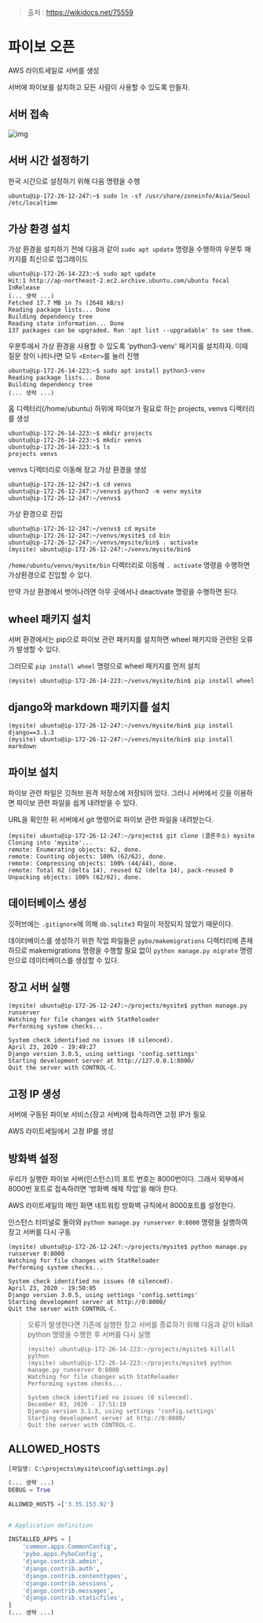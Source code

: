 > 출처 : https://wikidocs.net/75559



# 파이보 오픈

AWS 라이트세일로 서버를 생성

서버에 파이보를 설치하고 모든 사람이 사용할 수 있도록 만들자.



## 서버 접속

![img](https://wikidocs.net/images/page/75559/4-05_1.png)



## 서버 시간 설정하기

한국 시간으로 설정하기 위해 다음 명령을 수행

```
ubuntu@ip-172-26-12-247:~$ sudo ln -sf /usr/share/zoneinfo/Asia/Seoul /etc/localtime
```



## 가상 환경 설치

가상 환경을 설치하기 전에 다음과 같이 `sudo apt update` 명령을 수행하여 우분투 패키지를 최신으로 업그레이드

```
ubuntu@ip-172-26-14-223:~$ sudo apt update
Hit:1 http://ap-northeast-2.ec2.archive.ubuntu.com/ubuntu focal InRelease
(... 생략 ...)
Fetched 17.7 MB in 7s (2648 kB/s)
Reading package lists... Done
Building dependency tree
Reading state information... Done
137 packages can be upgraded. Run 'apt list --upgradable' to see them.
```

우분투에서 가상 환경을 사용할 수 있도록 'python3-venv' 패키지를 설치하자. 이때 질문 창이 나타나면 모두 `<Enter>`를 눌러 진행

```
ubuntu@ip-172-26-14-223:~$ sudo apt install python3-venv
Reading package lists... Done
Building dependency tree
(... 생략 ...)
```

홈 디렉터리(/home/ubuntu) 하위에 파이보가 필요로 하는 projects, venvs 디렉터리를 생성

```
ubuntu@ip-172-26-14-223:~$ mkdir projects
ubuntu@ip-172-26-14-223:~$ mkdir venvs
ubuntu@ip-172-26-14-223:~$ ls
projects venvs
```

venvs 디렉터리로 이동해 장고 가상 환경을 생성

```
ubuntu@ip-172-26-12-247:~$ cd venvs
ubuntu@ip-172-26-12-247:~/venvs$ python3 -m venv mysite
ubuntu@ip-172-26-12-247:~/venvs$ 
```

가상 환경으로 진입

```
ubuntu@ip-172-26-12-247:~/venvs$ cd mysite
ubuntu@ip-172-26-12-247:~/venvs/mysite$ cd bin
ubuntu@ip-172-26-12-247:~/venvs/mysite/bin$ . activate
(mysite) ubuntu@ip-172-26-12-247:~/venvs/mysite/bin$
```

`/home/ubuntu/venvs/mysite/bin` 디렉터리로 이동해 `. activate` 명령을 수행하면 가상환경으로 진입할 수 있다.

만약 가상 환경에서 벗어나려면 아무 곳에서나 deactivate 명령을 수행하면 된다.



## wheel 패키지 설치

서버 환경에서는 pip으로 파이보 관련 패키지를 설치하면 wheel 패키지와 관련된 오류가 발생할 수 있다.

그러므로 `pip install wheel` 명령으로 wheel 패키지를 먼저 설치

```
(mysite) ubuntu@ip-172-26-14-223:~/venvs/mysite/bin$ pip install wheel
```



## django와 markdown 패키지를 설치

```
(mysite) ubuntu@ip-172-26-12-247:~/venvs/mysite/bin$ pip install django==3.1.3
(mysite) ubuntu@ip-172-26-12-247:~/venvs/mysite/bin$ pip install markdown
```



## 파이보 설치

파이보 관련 파일은 깃허브 원격 저장소에 저장되어 있다. 그러니 서버에서 깃을 이용하면 파이보 관련 파일을 쉽게 내려받을 수 있다.

URL을 확인한 뒤 서버에서 git 명령어로 파이보 관련 파일을 내려받는다.

```
(mysite) ubuntu@ip-172-26-12-247:~/projects$ git clone (클론주소) mysite
Cloning into 'mysite'...
remote: Enumerating objects: 62, done.
remote: Counting objects: 100% (62/62), done.
remote: Compressing objects: 100% (44/44), done.
remote: Total 62 (delta 14), reused 62 (delta 14), pack-reused 0
Unpacking objects: 100% (62/62), done.
```



## 데이터베이스 생성

깃허브에는 `.gitignore`에 의해 `db.sqlite3` 파일이 저장되지 않았기 때문이다.

데이터베이스를 생성하기 위한 작업 파일들은 `pybo/makemigrations` 디렉터리에 존재하므로 makemigrations 명령을 수행할 필요 없이 `python manage.py migrate` 명령만으로 데이터베이스를 생성할 수 있다.



## 장고 서버 실행

```
(mysite) ubuntu@ip-172-26-12-247:~/projects/mysite$ python manage.py runserver
Watching for file changes with StatReloader
Performing system checks...

System check identified no issues (0 silenced).
April 23, 2020 - 19:49:27
Django version 3.0.5, using settings 'config.settings'
Starting development server at http://127.0.0.1:8000/
Quit the server with CONTROL-C.
```



## 고정 IP 생성

서버에 구동된 파이보 서비스(장고 서버)에 접속하려면 고정 IP가 필요

AWS 라이트세일에서 고정 IP를 생성



## 방화벽 설정

우리가 실행한 파이보 서버(인스턴스)의 포트 번호는 8000번이다. 그래서 외부에서 8000번 포트로 접속하려면 '방화벽 해제 작업'을 해야 한다.

AWS 라이트세일의 메인 화면 네트워킹 방화벽 규칙에서 8000포트를 설정한다.

인스턴스 터미널로 돌아와 `python manage.py runserver 0:8000` 명령을 실행하여 장고 서버를 다시 구동

```
(mysite) ubuntu@ip-172-26-12-247:~/projects/mysite$ python manage.py runserver 0:8000
Watching for file changes with StatReloader
Performing system checks...

System check identified no issues (0 silenced).
April 23, 2020 - 19:50:05
Django version 3.0.5, using settings 'config.settings'
Starting development server at http://0:8000/
Quit the server with CONTROL-C.
```

> 오류가 발생한다면 기존에 실행한 장고 서버를 종료하기 위해 다음과 같이 killall python 명령을 수행한 후 서버를 다시 실행
>
> ```
> (mysite) ubuntu@ip-172-26-14-223:~/projects/mysite$ killall python
> (mysite) ubuntu@ip-172-26-14-223:~/projects/mysite$ python manage.py runserver 0:8000
> Watching for file changes with StatReloader
> Performing system checks...
> 
> System check identified no issues (0 silenced).
> December 03, 2020 - 17:51:19
> Django version 3.1.3, using settings 'config.settings'
> Starting development server at http://0:8000/
> Quit the server with CONTROL-C.
> ```



## ALLOWED_HOSTS

`[파일명: C:\projects\mysite\config\settings.py]`

```python
(... 생략 ...)
DEBUG = True

ALLOWED_HOSTS =['3.35.153.92']


# Application definition

INSTALLED_APPS = [
    'common.apps.CommonConfig',
    'pybo.apps.PyboConfig',
    'django.contrib.admin',
    'django.contrib.auth',
    'django.contrib.contenttypes',
    'django.contrib.sessions',
    'django.contrib.messages',
    'django.contrib.staticfiles',
]
(... 생략 ...)
```

